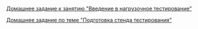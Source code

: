 [Домашнее задание к занятию "Введение в нагрузочное тестирование"]()

[Домашнее задание по теме "Подготовка стенда тестирования"](https://github.com/QA-USV/GrafanaLesson)
